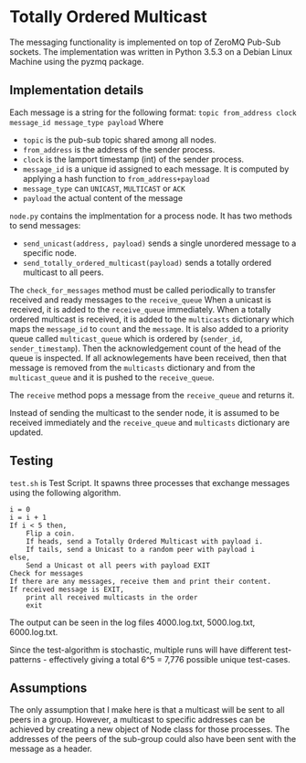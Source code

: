 # Totally Ordered Multicast

The messaging functionality is implemented on top of ZeroMQ Pub-Sub sockets.
The implementation was written in Python 3.5.3 on a Debian Linux Machine using the pyzmq package.

## Implementation details
Each message is a string for the following format:
```topic from_address clock message_id message_type payload```
Where 
- `topic` is the pub-sub topic shared among all nodes.
- `from_address` is the address of the sender process.
- `clock` is the lamport timestamp (int) of the sender process.
- `message_id` is a unique id assigned to each message. It is computed by applying a hash function to `from_address+payload`
- `message_type` can `UNICAST`, `MULTICAST` or `ACK`
- `payload` the actual content of the message

`node.py` contains the implmentation for a process node. It has two methods to send messages:
- `send_unicast(address, payload)` sends a single unordered message to a specific node.
- `send_totally_ordered_multicast(payload)` sends a totally ordered multicast to all peers.


The `check_for_messages` method must be called periodically to transfer received and ready messages to the `receive_queue`
When a unicast is received, it is added to the `receive_queue` immediately.
When a totally ordered multicast is received, it is added to the `multicasts` dictionary which maps the `message_id` to `count` and the `message`. It is also added to a priority queue called `multicast_queue` which is ordered by (`sender_id`, `sender_timestamp`).
Then the acknowledgement count of the head of the queue is inspected. If all acknowlegements have been received, then that message is removed from the `multicasts` dictionary and from the `multicast_queue` and it is pushed to the `receive_queue`.


The `receive` method pops a message from the `receive_queue` and returns it.


Instead of sending the multicast to the sender node, it is assumed to be received immediately and the `receive_queue` and `multicasts` dictionary are updated.

## Testing
`test.sh` is Test Script. It spawns three processes that exchange messages using the following algorithm.

```
i = 0
i = i + 1
If i < 5 then,
    Flip a coin.
    If heads, send a Totally Ordered Multicast with payload i.
    If tails, send a Unicast to a random peer with payload i
else,
    Send a Unicast ot all peers with payload EXIT
Check for messages
If there are any messages, receive them and print their content.
If received message is EXIT,
    print all received multicasts in the order
    exit
```

The output can be seen in the log files 4000.log.txt, 5000.log.txt, 6000.log.txt.

Since the test-algorithm is stochastic, multiple runs will have different test-patterns - effectively giving a total 6^5 = 7,776 possible unique test-cases. 


## Assumptions
The only assumption that I make here is that a multicast will be sent to all peers in a group. However, a multicast to specific addresses can be achieved by creating a new object of Node class for those processes. 
The addresses of the peers of the sub-group could also have been sent with the message as a header.